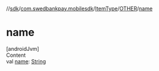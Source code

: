 //[sdk](../../../../index.md)/[com.swedbankpay.mobilesdk](../../index.md)/[ItemType](../index.md)/[OTHER](index.md)/[name](name.md)



# name  
[androidJvm]  
Content  
val [name](name.md): [String](https://kotlinlang.org/api/latest/jvm/stdlib/kotlin/-string/index.html)  



